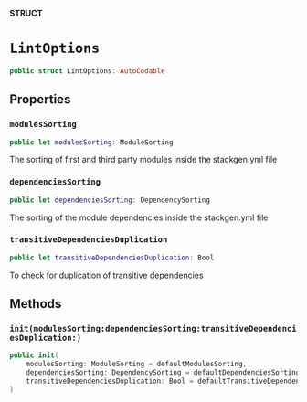 **STRUCT**

# `LintOptions`

```swift
public struct LintOptions: AutoCodable
```

## Properties
### `modulesSorting`

```swift
public let modulesSorting: ModuleSorting
```

The sorting of first and third party modules inside the stackgen.yml file

### `dependenciesSorting`

```swift
public let dependenciesSorting: DependencySorting
```

The sorting of the module dependencies inside the stackgen.yml file

### `transitiveDependenciesDuplication`

```swift
public let transitiveDependenciesDuplication: Bool
```

To check for duplication of transitive dependencies

## Methods
### `init(modulesSorting:dependenciesSorting:transitiveDependenciesDuplication:)`

```swift
public init(
    modulesSorting: ModuleSorting = defaultModulesSorting,
    dependenciesSorting: DependencySorting = defaultDependenciesSorting,
    transitiveDependenciesDuplication: Bool = defaultTransitiveDependenciesDuplication
)
```
